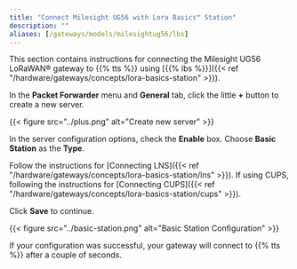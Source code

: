 ```yaml
---
title: "Connect Milesight UG56 with Lora Basics™ Station"
description: ""
aliases: [/gateways/models/milesightug56/lbs]
---
```


This section contains instructions for connecting the Milesight UG56 LoRaWAN® gateway to {{% tts %}} using [{{% lbs %}}]({{< ref "/hardware/gateways/concepts/lora-basics-station" >}}).

<!--more-->

In the **Packet Forwarder** menu and **General** tab, click the little **+** button to create a new server.

{{< figure src="../plus.png" alt="Create new server" >}}

In the server configuration options, check the **Enable** box. Choose **Basic Station** as the **Type**.

Follow the instructions for [Connecting LNS]({{< ref "/hardware/gateways/concepts/lora-basics-station/lns" >}}). If using CUPS, following the instructions for [Connecting CUPS]({{< ref "/hardware/gateways/concepts/lora-basics-station/cups" >}}).

Click **Save** to continue.

{{< figure src="../basic-station.png" alt="Basic Station Configuration" >}}

If your configuration was successful, your gateway will connect to {{% tts %}} after a couple of seconds.
